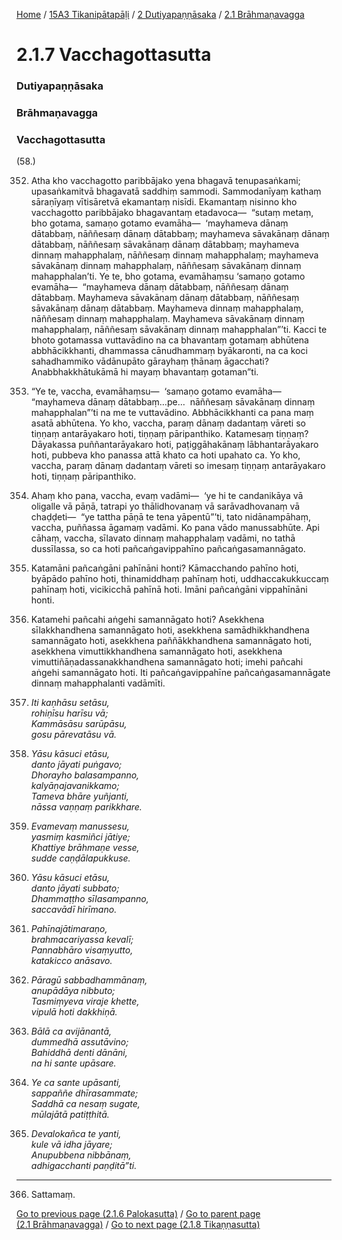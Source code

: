 
[Home](/) / [15A3 Tikanipātapāḷi](/tipitaka/15A3.md) / [2 Dutiyapaṇṇāsaka](/tipitaka/15A3/2.md) / [2.1 Brāhmaṇavagga](/tipitaka/15A3/2/2.1.md)

# 2.1.7 Vacchagottasutta

### Dutiyapaṇṇāsaka

### Brāhmaṇavagga

### Vacchagottasutta

(58.)

352. Atha kho vacchagotto paribbājako yena bhagavā tenupasaṅkami; upasaṅkamitvā bhagavatā saddhiṃ sammodi. Sammodanīyaṃ kathaṃ sāraṇīyaṃ vītisāretvā ekamantaṃ nisīdi. Ekamantaṃ nisinno kho vacchagotto paribbājako bhagavantaṃ etadavoca—  “sutaṃ metaṃ, bho gotama, samaṇo gotamo evamāha—  ‘mayhameva dānaṃ dātabbaṃ, nāññesaṃ dānaṃ dātabbaṃ; mayhameva sāvakānaṃ dānaṃ dātabbaṃ, nāññesaṃ sāvakānaṃ dānaṃ dātabbaṃ; mayhameva dinnaṃ mahapphalaṃ, nāññesaṃ dinnaṃ mahapphalaṃ; mayhameva sāvakānaṃ dinnaṃ mahapphalaṃ, nāññesaṃ sāvakānaṃ dinnaṃ mahapphalan’ti. Ye te, bho gotama, evamāhaṃsu ‘samaṇo gotamo evamāha—  “mayhameva dānaṃ dātabbaṃ, nāññesaṃ dānaṃ dātabbaṃ. Mayhameva sāvakānaṃ dānaṃ dātabbaṃ, nāññesaṃ sāvakānaṃ dānaṃ dātabbaṃ. Mayhameva dinnaṃ mahapphalaṃ, nāññesaṃ dinnaṃ mahapphalaṃ. Mayhameva sāvakānaṃ dinnaṃ mahapphalaṃ, nāññesaṃ sāvakānaṃ dinnaṃ mahapphalan”’ti. Kacci te bhoto gotamassa vuttavādino na ca bhavantaṃ gotamaṃ abhūtena abbhācikkhanti, dhammassa cānudhammaṃ byākaronti, na ca koci sahadhammiko vādānupāto gārayhaṃ ṭhānaṃ āgacchati? Anabbhakkhātukāmā hi mayaṃ bhavantaṃ gotaman”ti.

353. “Ye te, vaccha, evamāhaṃsu—  ‘samaṇo gotamo evamāha—  “mayhameva dānaṃ dātabbaṃ…pe…  nāññesaṃ sāvakānaṃ dinnaṃ mahapphalan”’ti na me te vuttavādino. Abbhācikkhanti ca pana maṃ asatā abhūtena. Yo kho, vaccha, paraṃ dānaṃ dadantaṃ vāreti so tiṇṇaṃ antarāyakaro hoti, tiṇṇaṃ pāripanthiko. Katamesaṃ tiṇṇaṃ? Dāyakassa puññantarāyakaro hoti, paṭiggāhakānaṃ lābhantarāyakaro hoti, pubbeva kho panassa attā khato ca hoti upahato ca. Yo kho, vaccha, paraṃ dānaṃ dadantaṃ vāreti so imesaṃ tiṇṇaṃ antarāyakaro hoti, tiṇṇaṃ pāripanthiko.

354. Ahaṃ kho pana, vaccha, evaṃ vadāmi—  ‘ye hi te candanikāya vā oligalle vā pāṇā, tatrapi yo thālidhovanaṃ vā sarāvadhovanaṃ vā chaḍḍeti—  “ye tattha pāṇā te tena yāpentū”’ti, tato nidānampāhaṃ, vaccha, puññassa āgamaṃ vadāmi. Ko pana vādo manussabhūte. Api cāhaṃ, vaccha, sīlavato dinnaṃ mahapphalaṃ vadāmi, no tathā dussīlassa, so ca hoti pañcaṅgavippahīno pañcaṅgasamannāgato.

355. Katamāni pañcaṅgāni pahīnāni honti? Kāmacchando pahīno hoti, byāpādo pahīno hoti, thinamiddhaṃ pahīnaṃ hoti, uddhaccakukkuccaṃ pahīnaṃ hoti, vicikicchā pahīnā hoti. Imāni pañcaṅgāni vippahīnāni honti.

356. Katamehi pañcahi aṅgehi samannāgato hoti? Asekkhena sīlakkhandhena samannāgato hoti, asekkhena samādhikkhandhena samannāgato hoti, asekkhena paññākkhandhena samannāgato hoti, asekkhena vimuttikkhandhena samannāgato hoti, asekkhena vimuttiñāṇadassanakkhandhena samannāgato hoti; imehi pañcahi aṅgehi samannāgato hoti. Iti pañcaṅgavippahīne pañcaṅgasamannāgate dinnaṃ mahapphalanti vadāmīti.

357. _Iti kaṇhāsu setāsu,_  
_rohiṇīsu harīsu vā;_  
_Kammāsāsu sarūpāsu,_  
_gosu pārevatāsu vā._  


358. _Yāsu kāsuci etāsu,_  
_danto jāyati puṅgavo;_  
_Dhorayho balasampanno,_  
_kalyāṇajavanikkamo;_  
_Tameva bhāre yuñjanti,_  
_nāssa vaṇṇaṃ parikkhare._  


359. _Evamevaṃ manussesu,_  
_yasmiṃ kasmiñci jātiye;_  
_Khattiye brāhmaṇe vesse,_  
_sudde caṇḍālapukkuse._  


360. _Yāsu kāsuci etāsu,_  
_danto jāyati subbato;_  
_Dhammaṭṭho sīlasampanno,_  
_saccavādī hirīmano._  


361. _Pahīnajātimaraṇo,_  
_brahmacariyassa kevalī;_  
_Pannabhāro visaṃyutto,_  
_katakicco anāsavo._  


362. _Pāragū sabbadhammānaṃ,_  
_anupādāya nibbuto;_  
_Tasmiṃyeva viraje khette,_  
_vipulā hoti dakkhiṇā._  


363. _Bālā ca avijānantā,_  
_dummedhā assutāvino;_  
_Bahiddhā denti dānāni,_  
_na hi sante upāsare._  


364. _Ye ca sante upāsanti,_  
_sappaññe dhīrasammate;_  
_Saddhā ca nesaṃ sugate,_  
_mūlajātā patiṭṭhitā._  


365. _Devalokañca te yanti,_  
_kule vā idha jāyare;_  
_Anupubbena nibbānaṃ,_  
_adhigacchanti paṇḍitā”ti._  


---

366. Sattamaṃ.



[Go to previous page (2.1.6 Palokasutta)](/tipitaka/15A3/2/2.1/2.1.6.md) / [Go to parent page (2.1 Brāhmaṇavagga)](/tipitaka/15A3/2/2.1.md) / [Go to next page (2.1.8 Tikaṇṇasutta)](/tipitaka/15A3/2/2.1/2.1.8.md)


